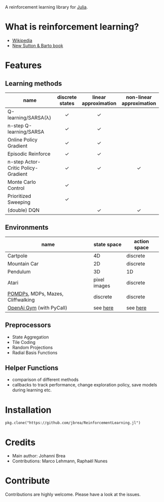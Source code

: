 A reinforcement learning library for [Julia](https://julialang.org/).


# What is reinforcement learning?

- [Wikipedia](https://en.wikipedia.org/wiki/Reinforcement_learning)
- [New Sutton & Barto book](http://incompleteideas.net/book/the-book-2nd.html)

# Features

## Learning methods

| name | discrete states | linear approximation | non-linear approximation |
|------|:---------------:|:--------------------:|:------------------------:|
|Q-learning/SARSA(λ) | ✓            |   ✓    |               | |
|n-step Q-learning/SARSA |✓            |   ✓                  |  |
|Online Policy Gradient |✓            |   ✓                  |  |
|Episodic Reinforce |✓            |   ✓                  |  |
|n-step Actor-Critic Policy-Gradient |✓            |   ✓                  |✓   |
|Monte Carlo Control |✓            |                  |  |
|Prioritized Sweeping|✓            |                    |  |
|(double) DQN |                                   |   ✓                  |✓   |


## Environments

|name | state space | action space |
|-----|-------------|--------------|
|Cartpole | 4D      | discrete     |
|Mountain Car | 2D  | discrete     |
|Pendulum | 3D     | 1D           |
|Atari       | pixel images | discrete|
|[POMDPs](https://github.com/JuliaPOMDP/POMDPs.jl), MDPs, Mazes, Cliffwalking | discrete | discrete|
|[OpenAi Gym](https://github.com/openai/gym) (with PyCall) | see [here](https://github.com/openai/gym) | see [here](https://github.com/openai/gym) |

## Preprocessors

- State Aggregation
- Tile Coding
- Random Projections
- Radial Basis Functions

## Helper Functions

- comparison of different methods
- callbacks to track performance, change exploration policy, save models during
  learning etc.

# Installation

    pkg.clone("https://github.com/jbrea/ReinforcementLearning.jl")


# Credits

- Main author: Johanni Brea
- Contributions: Marco Lehmann, Raphaël Nunes

# Contribute

Contributions are highly welcome. Please have a look at the issues.
